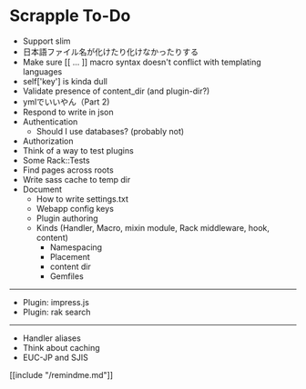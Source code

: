 Scrapple To-Do
==============

* Support slim
* 日本語ファイル名が化けたり化けなかったりする
* Make sure \[[ ... ]] macro syntax doesn't conflict with templating languages
* self['key'] is kinda dull
* Validate presence of content_dir (and plugin-dir?)
* ymlでいいやん（Part 2)
* Respond to write in json
* Authentication
    * Should I use databases? (probably not)
* Authorization
* Think of a way to test plugins
* Some Rack::Tests
* Find pages across roots
* Write sass cache to temp dir
* Document
    * How to write settings.txt
    * Webapp config keys
    * Plugin authoring
    * Kinds (Handler, Macro, mixin module, Rack middleware, hook, content)
        * Namespacing
        * Placement
        * content dir
        * Gemfiles

----

* Plugin: impress.js
* Plugin: rak search
----

* Handler aliases
* Think about caching
* EUC-JP and SJIS

[[include "/remindme.md"]]
